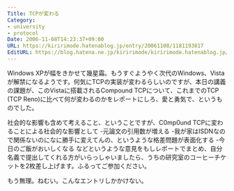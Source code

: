 ```yaml
---
Title: TCPが変わる
Category:
- university
- protocol
Date: 2006-11-08T14:23:37+09:00
URL: https://kiririmode.hatenablog.jp/entry/20061108/1181193817
EditURL: https://blog.hatena.ne.jp/kiririmode/kiririmode.hatenablog.jp/atom/entry/8454420450078217945
---
```


Windows XPが幅をきかせて幾星霜。もうすぐようやく次代のWindows、Vistaが解禁になるようです。何気にTCPの実装が変わるらしいのですが、本日の講義の課題が、このVistaに搭載されるCompound TCPについて、これまでのTCP (TCP Reno)に比べて何が変わるのかをレポートにしろ、愛と勇気で、というものでした。


社会的な影響も含めて考えること、ということですが、C0mp0und TCPに変わることによる社会的な影響として
-元論文の引用数が増える
-我が家はISDNなので関係ないのになに勝手に変えてんの、というような格差問題が表面化する
-今日のご飯がおいしくなる
などというような意見をもしレポートでまとめ、自分名義で提出してくれる方がいらっしゃいましたら、うちの研究室のコーヒーチケットを2枚差し上げます。ふるってご参加ください。


もう無理。ねむい。こんなエントリしかかけない。

